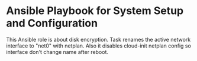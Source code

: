 # Ansible Playbook for System Setup and Configuration

This Ansible role is about disk encryption. Task renames the active network interface to "net0" with netplan. Also it disables cloud-init netplan config so interface don't change name after reboot.
